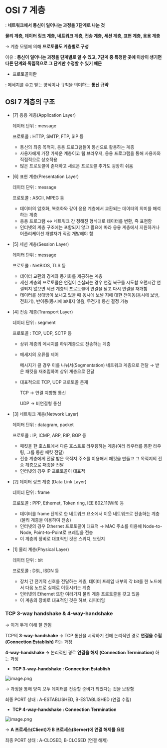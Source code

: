 # OSI 7 계층

: **네트워크에서 통신이 일어나는 과정을 7단계로 나눈 것**

**물리 계층, 데이터 링크 계층, 네트워크 계층, 전송 계층, 세션 계층, 표현 계층, 응용 계층**

→ 계층 모델에 의해 **프로토콜도 계층별로 구성**

이유 : **통신이 일어나는 과정을 단계별로 알 수 있고, 7단계 중 특정한 곳에 이상이 생기면 다른 단계와 독립적으로 그 단계만 수정할 수 있기 때문**

- 프로토콜이란

: 메세지를 주고 받는 양식이나 규칙을 의미하는 **통신 규약**

## OSI 7 계층의 구조

- [7] 응용 계층(Application Layer)
    
    데이터 단위 : message
    
    프로토콜 : HTTP, SMTP, FTP, SIP 등
    
    - 통신의 최종 목적지, 응용 프로그램들이 통신으로 활용하는 계층
    - 사용자에게 가장 가까운 계층이고 웹 브라우저, 응용 프로그램을 통해 사용자와 직접적으로 상호작용
    - 많은 프로토콜이 존재하고 새로운 프로토콜 추가도 굉장히 쉬움
- [6] 표현 계층(Presentation Layer)
    
    데이터 단위 : message
    
    프로토콜 : ASCII, MPEG 등
    
    - 데이터의 암호화, 복호화와 같이 응용 계층에서 교환되는 데이터의 의미를 해석하는 계층
    - 응용 프로그램 ↔ 네트워크 간 정해진 형식대로 데이터를 변환, 즉 표현함
    - 인터넷의 계층 구조에는 포함되지 않고 필요에 따라 응용 계층에서 지원하거나 어플리케이션 개발자가 직접 개발해야 함
- [5] 세션 계층(Session Layer)
    
    데이터 단위 : message
    
    프로토콜 : NetBIOS, TLS 등
    
    - 데이터 교환의 경계와 동기화를 제공하는 계층
    - 세션 계층의 프로토콜은 연결이 손실되는 경우 연결 복구를 시도함 오랜시간 연결되지 않으면 세션 계층의 프로토콜이 연결을 닫고 다시 연결을 재개함
    - 데이터를 상대방이 보내고 있을 때 동시에 보낼 지에 대한 전이동(동시에 보냄, 전화기), 반이중(동시에 보내지 않음, 무전기) 통신 결정 가능
- [4] 전송 계층(Transport Layer)
    
    데이터 단위 : segment
    
    프로토콜 : TCP, UDP, SCTP 등
    
    - 상위 계층의 메시지를 하위계층으로 전송하는 계층
    - 메세지의 오류를 제어
        
        메시지가 클 경우 이를 나눠서(Segmentation) 네트워크 계층으로 전달 → 받은 패킷을 재조립하여 상위 계층으로 전달
        
    - 대표적으로 TCP, UDP 프로토콜 존재
        
        TCP → 연결 지향형 통신
        
        UDP → 비연결형 통신
        
- [3] 네트워크 계층(Network Layer)
    
    데이터 단위 : datagram, packet
    
    프로토콜 : IP, ICMP, ARP, RIP, BGP 등
    
    - 패킷을 한 호스트에서 다른 호스트로 라우팅하는 계층(여러 라우터를 통한 라우팅, 그를 통한 패킷 전달)
    - 전송 계층에게 전달 받은 목적지 주소를 이용해서 패킷을 만들고 그 목적지의 전송 계층으로 패킷을 전달
    - 인터넷의 경우 IP 프로토콜이 대표적
- [2] 데이터 링크 계층 (Data Link Layer)
    
    데이터 단위 : frame
    
    프로토콜 : PPP, Ethernet, Token ring, IEE 802.11(Wifi) 등
    
    - 데이터를 frame 단위로 한 네트워크 요소에서 이웃 네트워크로 전송하는 계층 (물리 계층을 이용하여 전송)
    - 인터넷의 경우 Ethernet 프로토콜이 대표적 → MAC 주소를 이용해 Node-to-Node, Point-to-Point로 프레임을 전송
    - 이 계층의 장비로 대표적인 것은 스위치, 브릿지
- [1] 물리 계층(Physical Layer)
    
    데이터 단위 : bit
    
    프로토콜 : DSL, ISDN 등
    
    - 장치 간 전기적 신호를 전달하는 계층, 데이터 프레임 내부의 각 bit를 한 노드에서 다음 노드로 실제로 이동시키는 계층
    - 인터넷의 Ethernet 또한 여러가지 물리 계층 프로토콜을 갖고 있음
    - 이 계층의 장비로 대표적인 것은 허브, 리피터임

### TCP 3-way handshake & 4-way-handshake

→ 이거 두개 이해 잘 안됨

TCP의 **3-way-handshake →** TCP 통신을 시작하기 전에 논리적인 경로 **연결을 수립 (Connection Establish)** 하는 과정 

**4-way-handshake →** 논리적인 경로 **연결을 해제 (Connection Termination)** 하는 과정

- **TCP 3-way-handshake : Connection Establish**

![image.png](https://prod-files-secure.s3.us-west-2.amazonaws.com/26d0c686-5ffb-4ea3-89b3-c94dbd17dd4f/80379409-3bca-4f7a-beba-09f91b7f7bcb/image.png)

→ 과정을 통해 양쪽 모두 데이터를 전송할 준비가 되었다는 것을 보장함

최종 PORT 상태 : A-ESTABLISHED, B-ESTABLISHED (연결 수립)

- **TCP 4-way-handshake : Connection Termination**

![image.png](https://prod-files-secure.s3.us-west-2.amazonaws.com/26d0c686-5ffb-4ea3-89b3-c94dbd17dd4f/9a63d10f-b93b-48aa-99c4-e1e83450fc93/image.png)

→ **A 프로세스(Client)가 B 프로세스(Server)에 연결 해제를 요청**

최종 PORT 상태 : A-CLOSED, B-CLOSED (연결 해제)
